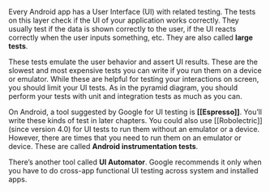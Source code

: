 Every Android app has a User Interface (UI) with related testing. The tests on this layer check if the UI of your application works correctly. They usually test if the data is shown correctly to the user, if the UI reacts correctly when the user inputs something, etc. They are also called **large tests**.

These tests emulate the user behavior and assert UI results. These are the slowest and most expensive tests you can write if you run them on a device or emulator. While these are helpful for testing your interactions on screen, you should limit your UI tests. As in the pyramid diagram, you should perform your tests with unit and integration tests as much as you can.

On Android, a tool suggested by Google for UI testing is **[[Espresso]]**. You’ll write these kinds of test in later chapters. You could also use [[Robolectric]] (since version 4.0) for UI tests to run them without an emulator or a device. However, there are times that you need to run them on an emulator or device. These are called **Android instrumentation tests**.

There’s another tool called **UI Automator**. Google recommends it only when you have to do cross-app functional UI testing across system and installed apps.
